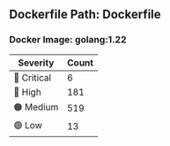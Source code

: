 ## Dockerfile Path: Dockerfile

### Docker Image: golang:1.22
| Severity | Count |
|----------|-------|
| 🛑 Critical | 6 |
| 🔴 High | 181 |
| 🟠 Medium | 519 |
| 🟢 Low | 13 |